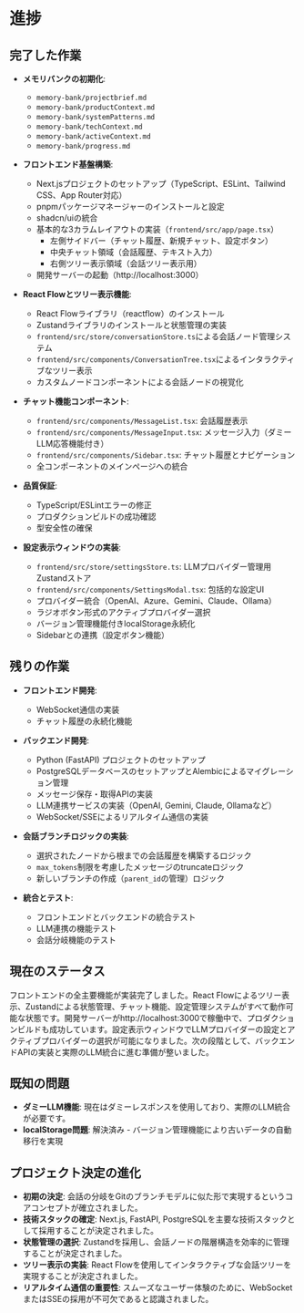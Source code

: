 # 進捗

## 完了した作業

*   **メモリバンクの初期化**:
    *   `memory-bank/projectbrief.md`
    *   `memory-bank/productContext.md`
    *   `memory-bank/systemPatterns.md`
    *   `memory-bank/techContext.md`
    *   `memory-bank/activeContext.md`
    *   `memory-bank/progress.md`

*   **フロントエンド基盤構築**:
    *   Next.jsプロジェクトのセットアップ（TypeScript、ESLint、Tailwind CSS、App Router対応）
    *   pnpmパッケージマネージャーのインストールと設定
    *   shadcn/uiの統合
    *   基本的な3カラムレイアウトの実装（`frontend/src/app/page.tsx`）
        *   左側サイドバー（チャット履歴、新規チャット、設定ボタン）
        *   中央チャット領域（会話履歴、テキスト入力）
        *   右側ツリー表示領域（会話ツリー表示用）
    *   開発サーバーの起動（http://localhost:3000）

*   **React Flowとツリー表示機能**:
    *   React Flowライブラリ（reactflow）のインストール
    *   Zustandライブラリのインストールと状態管理の実装
    *   `frontend/src/store/conversationStore.ts`による会話ノード管理システム
    *   `frontend/src/components/ConversationTree.tsx`によるインタラクティブなツリー表示
    *   カスタムノードコンポーネントによる会話ノードの視覚化

*   **チャット機能コンポーネント**:
    *   `frontend/src/components/MessageList.tsx`: 会話履歴表示
    *   `frontend/src/components/MessageInput.tsx`: メッセージ入力（ダミーLLM応答機能付き）
    *   `frontend/src/components/Sidebar.tsx`: チャット履歴とナビゲーション
    *   全コンポーネントのメインページへの統合

*   **品質保証**:
    *   TypeScript/ESLintエラーの修正
    *   プロダクションビルドの成功確認
    *   型安全性の確保

*   **設定表示ウィンドウの実装**:
    *   `frontend/src/store/settingsStore.ts`: LLMプロバイダー管理用Zustandストア
    *   `frontend/src/components/SettingsModal.tsx`: 包括的な設定UI
    *   プロバイダー統合（OpenAI、Azure、Gemini、Claude、Ollama）
    *   ラジオボタン形式のアクティブプロバイダー選択
    *   バージョン管理機能付きlocalStorage永続化
    *   Sidebarとの連携（設定ボタン機能）

## 残りの作業

*   **フロントエンド開発**:
    *   WebSocket通信の実装
    *   チャット履歴の永続化機能

*   **バックエンド開発**:
    *   Python (FastAPI) プロジェクトのセットアップ
    *   PostgreSQLデータベースのセットアップとAlembicによるマイグレーション管理
    *   メッセージ保存・取得APIの実装
    *   LLM連携サービスの実装（OpenAI, Gemini, Claude, Ollamaなど）
    *   WebSocket/SSEによるリアルタイム通信の実装

*   **会話ブランチロジックの実装**:
    *   選択されたノードから根までの会話履歴を構築するロジック
    *   `max_tokens`制限を考慮したメッセージのtruncateロジック
    *   新しいブランチの作成（`parent_id`の管理）ロジック

*   **統合とテスト**:
    *   フロントエンドとバックエンドの統合テスト
    *   LLM連携の機能テスト
    *   会話分岐機能のテスト

## 現在のステータス

フロントエンドの全主要機能が実装完了しました。React Flowによるツリー表示、Zustandによる状態管理、チャット機能、設定管理システムがすべて動作可能な状態です。開発サーバーがhttp://localhost:3000で稼働中で、プロダクションビルドも成功しています。設定表示ウィンドウでLLMプロバイダーの設定とアクティブプロバイダーの選択が可能になりました。次の段階として、バックエンドAPIの実装と実際のLLM統合に進む準備が整いました。

## 既知の問題

*   **ダミーLLM機能**: 現在はダミーレスポンスを使用しており、実際のLLM統合が必要です。
*   **localStorage問題**: 解決済み - バージョン管理機能により古いデータの自動移行を実現

## プロジェクト決定の進化

*   **初期の決定**: 会話の分岐をGitのブランチモデルに似た形で実現するというコアコンセプトが確立されました。
*   **技術スタックの確定**: Next.js, FastAPI, PostgreSQLを主要な技術スタックとして採用することが決定されました。
*   **状態管理の選択**: Zustandを採用し、会話ノードの階層構造を効率的に管理することが決定されました。
*   **ツリー表示の実装**: React Flowを使用してインタラクティブな会話ツリーを実現することが決定されました。
*   **リアルタイム通信の重要性**: スムーズなユーザー体験のために、WebSocketまたはSSEの採用が不可欠であると認識されました。
